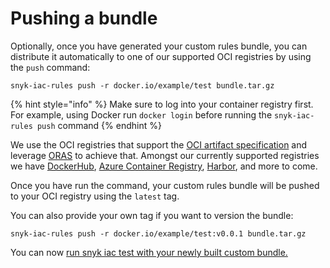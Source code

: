 # Pushing a bundle

Optionally, once you have generated your custom rules bundle, you can distribute it automatically to one of our supported OCI registries by using the `push` command:

```
snyk-iac-rules push -r docker.io/example/test bundle.tar.gz
```

{% hint style="info" %}
Make sure to log into your container registry first. For example, using Docker run `docker login` before running the `snyk-iac-rules push` command
{% endhint %}

We use the OCI registries that support the [OCI artifact specification](https://github.com/opencontainers/artifacts) and leverage [ORAS](https://github.com/deislabs/oras) to achieve that. Amongst our currently supported registries we have [DockerHub](https://hub.docker.com), [Azure Container Registry](https://azure.microsoft.com/en-us/services/container-registry/), [Harbor](https://goharbor.io), and more to come.

Once you have run the command, your custom rules bundle will be pushed to your OCI registry using the `latest` tag.&#x20;

You can also provide your own tag if you want to version the bundle:

```
snyk-iac-rules push -r docker.io/example/test:v0.0.1 bundle.tar.gz
```

&#x20;You can now [run snyk iac test with your newly built custom bundle. ](../how-to-run-custom-rules-with-the-snyk-cli.md)
